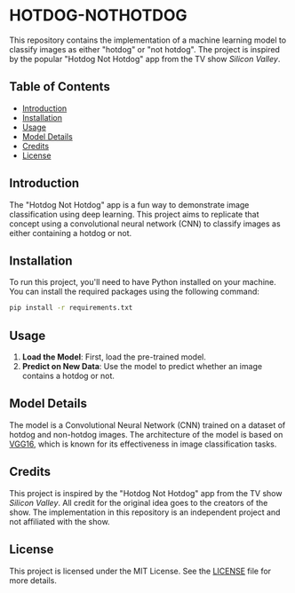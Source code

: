 # HOTDOG-NOTHOTDOG

This repository contains the implementation of a machine learning model to classify images as either "hotdog" or "not hotdog". The project is inspired by the popular "Hotdog Not Hotdog" app from the TV show *Silicon Valley*.

## Table of Contents

- [Introduction](#introduction)
- [Installation](#installation)
- [Usage](#usage)
- [Model Details](#model-details)
- [Credits](#credits)
- [License](#license)

## Introduction

The "Hotdog Not Hotdog" app is a fun way to demonstrate image classification using deep learning. This project aims to replicate that concept using a convolutional neural network (CNN) to classify images as either containing a hotdog or not.

## Installation

To run this project, you'll need to have Python installed on your machine. You can install the required packages using the following command:

```bash
pip install -r requirements.txt
```

## Usage

1. **Load the Model**: First, load the pre-trained model.
2. **Predict on New Data**: Use the model to predict whether an image contains a hotdog or not.



## Model Details

The model is a Convolutional Neural Network (CNN) trained on a dataset of hotdog and non-hotdog images. The architecture of the model is based on [VGG16](https://arxiv.org/abs/1409.1556), which is known for its effectiveness in image classification tasks.

## Credits

This project is inspired by the "Hotdog Not Hotdog" app from the TV show *Silicon Valley*. All credit for the original idea goes to the creators of the show. The implementation in this repository is an independent project and not affiliated with the show.

## License

This project is licensed under the MIT License. See the [LICENSE](LICENSE) file for more details.

